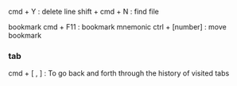 cmd + Y : delete line
shift + cmd + N : find file

bookmark
cmd + F11 : bookmark mnemonic
ctrl + [number] : move bookmark

### tab
cmd + [ , ] : To go back and forth through the history of visited tabs
